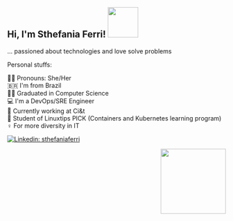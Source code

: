 <h2> Hi, I'm Sthefania Ferri! <img src="https://media4.giphy.com/media/v1.Y2lkPTc5MGI3NjExZTV5cmI2c29kc2NiemYwNG1tZ3A1N2I3a3o1MGxjZDJ3eWR5eThlaSZlcD12MV9pbnRlcm5hbF9naWZfYnlfaWQmY3Q9cw/9DwPWNPGkoD9WAvtsk/giphy.gif" width="70"></h2>

... passioned about technologies and love solve problems 

Personal stuffs:

🙇‍♀️ Pronouns: She/Her \
🇧🇷  I'm from Brazil \
👩‍🎓 Graduated in Computer Science \
💻 I'm a DevOps/SRE Engineer \
💼 Currently working at Ci&t \
📌 Student of Linuxtips PICK (Containers and Kubernetes learning program) \
♀️ For more diversity in IT


[![Linkedin: sthefaniaferri](https://img.shields.io/badge/-sthefaniaferri-blue?style=flat-square&logo=Linkedin&logoColor=white&link=https://www.linkedin.com/in/sthefaniaferri/)](https://www.linkedin.com/in/sthefaniaferri/)

<img src="https://media0.giphy.com/media/v1.Y2lkPTc5MGI3NjExenFycTczMmhzcjQ4ZnR5eHZ6djU4YzE2Mnd5OHJiaDJwcDFyOHJhayZlcD12MV9pbnRlcm5hbF9naWZfYnlfaWQmY3Q9cw/yfhQJaWL2UVrbC2VEV/giphy.gif" width="150" align="right"></h2>
